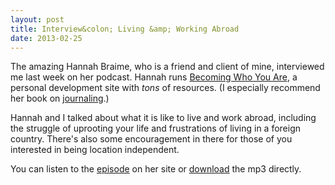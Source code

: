 ```yaml
---
layout: post
title: Interview&colon; Living &amp; Working Abroad
date: 2013-02-25
---
```


The amazing Hannah Braime, who is a friend and client of mine, interviewed me last week on her podcast. Hannah runs [Becoming Who You Are](http://www.becomingwhoyouare.net/), a personal development site with *tons* of resources. (I especially recommend her book on [journaling](http://www.becomingwhoyouare.net/tools/the-ultimate-guide-to-journaling/).)

Hannah and I talked about what it is like to live and work abroad, including the struggle of uprooting your life and frustrations of living in a foreign country. There's also some encouragement in there for those of you interested in being location independent. 

You can listen to the [episode](http://www.becomingwhoyouare.net/2013/02/episode-016-living-and-working-abroad-interview-with-will-moyer/) on her site or [download](http://media.blubrry.com/bwya/p/www.becomingwhoyouare.net/wp-content/uploads/2013/02/016_Working_and_Living_Abroad_an_Interview_with_Will_Moyer.mp3) the mp3 directly.


